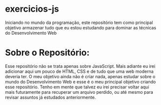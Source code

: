 # exercicios-js
Iniciando no mundo da programação, este repositório tem como principal objetivo armazenar tudo que eu estou estudando para dominar as técnicas do Desenvolvimento Web

# Sobre o Repositório:
Esse repositório não se trata apenas sobre JavaScript. Mais adiante eu irei adicionar aqui um pouco de HTML, CSS e de tudo que uma web moderna deveria ter. O meu objetivo ainda não é criar nada, apenas estudar sobre o mundo do Desenvolvimento Web e esse é o meu principal objetivo criando esse repositório. Tenho em mente que talvez eu irei precisar voltar aqui mais futuramente para recuperar um arquivo perdido, ou até mesmo para revisar assuntos já estudados anteriormente.
